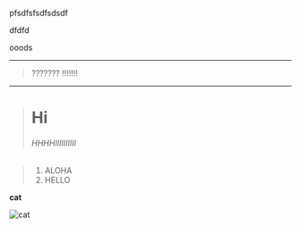 pfsdfsfsdfsdsdf

dfdfd

ooods

-------------------

>???????
>!!!!!!!

------------

> # Hi
> ###### HHHHIIIIIIIIII

> 1. ALOHA
> 2. HELLO

**cat**

![cat](https://storage.googleapis.com/www-cw-com-tw/article/201810/article-5bd182cf13ebb.jpg "cat")
